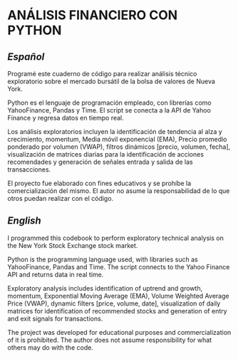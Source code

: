 # ANÁLISIS FINANCIERO CON PYTHON

## *Español*

Programé este cuaderno de código para realizar análisis técnico exploratorio sobre el mercado bursátil de la bolsa de valores de Nueva York.

Python es el lenguaje de programación empleado, con librerías como YahooFinance, Pandas y Time. El script se conecta a la API de Yahoo Finance y regresa datos en tiempo real.

Los análisis exploratorios incluyen la identificación de tendencia al alza y crecimiento, momentum, Media móvil exponencial (EMA), Precio promedio ponderado por volumen (VWAP), filtros dinámicos [precio, volumen, fecha], visualización de matrices diarias para la identificación de acciones recomendades y generación de señales entrada y salida de las transacciones.

El proyecto fue elaborado con fines educativos y se prohíbe la comercialización del mismo. El autor no asume la responsabilidad de lo que otros puedan realizar con el código.

## *English*

I programmed this codebook to perform exploratory technical analysis on the New York Stock Exchange stock market.

Python is the programming language used, with libraries such as YahooFinance, Pandas and Time. The script connects to the Yahoo Finance API and returns data in real time.

Exploratory analysis includes identification of uptrend and growth, momentum, Exponential Moving Average (EMA), Volume Weighted Average Price (VWAP), dynamic filters [price, volume, date], visualization of daily matrices for identification of recommended stocks and generation of entry and exit signals for transactions.

The project was developed for educational purposes and commercialization of it is prohibited. The author does not assume responsibility for what others may do with the code.
